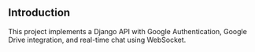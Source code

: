 ## Introduction
This project implements a Django API with Google Authentication, Google Drive integration, and real-time chat using WebSocket. 
